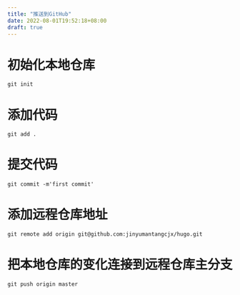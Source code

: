 ```yaml
---
title: "推送到GitHub"
date: 2022-08-01T19:52:18+08:00
draft: true
---
```

# 初始化本地仓库
```
git init
```
# 添加代码
```
git add .
```
# 提交代码
```
git commit -m'first commit'
```
#  添加远程仓库地址
```
git remote add origin git@github.com:jinyumantangcjx/hugo.git
```
# 把本地仓库的变化连接到远程仓库主分支
```
git push origin master
```
